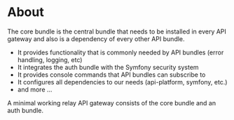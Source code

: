 # About

The core bundle is the central bundle that needs to be installed in every API
gateway and also is a dependency of every other API bundle.

* It provides functionality that is commonly needed by API bundles (error handling,
  logging, etc)
* It integrates the auth bundle with the Symfony security system
* It provides console commands that API bundles can subscribe to
* It configures all dependencies to our needs (api-platform, symfony, etc.)
* and more ...

A minimal working relay API gateway consists of the core bundle and an auth bundle.
